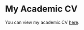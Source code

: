 # My Academic CV

You can view my academic CV [here](https://github.com/ypchan/ypchan.github.io/blob/main/%E5%AD%A6%E6%9C%AF%E7%AE%80%E5%8E%86-%E9%99%88%E8%89%B3%E6%9C%8B.pdf).
